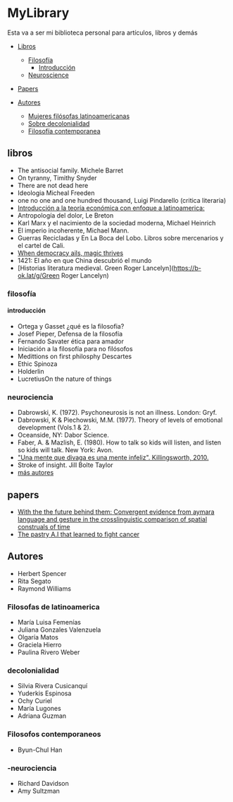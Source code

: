 # MyLibrary
Esta va a ser mi biblioteca personal para artículos, libros y demás
- [Libros](#libros)
  - [Filosofía](#filosofía)
    - [Introducción](#introducción)
  - [Neuroscience](#neurociencia)

- [Papers](#papers)


- [Autores](#autores)
  - [Mujeres filósofas latinoamericanas](#filosofas-de-latinoamerica)
  - [Sobre decolonialidad](#decolonialidad)
  - [Filosofía contemporanea](#filosofos-contemporaneos)



## libros
- The antisocial family. Michele Barret
- On tyranny, Timithy Snyder
- There are not dead here 
- Ideologia Micheal Freeden
- one no one and one hundred thousand, Luigi Pindarello (critica literaria)
- [Introducción a la teoría económica con enfoque a latinoamerica:](https://drive.google.com/file/d/195heFZfxTpSE4CMeuxli1uinM6zUcG-x/view?fbclid=IwAR0ZLXU-vBdtFUzD9kqn4FbLkxDSBUZPDrz-BF8lrMXIr8XwUIrTyJKtSNI)
- Antropología del dolor, Le Breton
- Karl Marx y el nacimiento de la sociedad moderna, Michael Heinrich
- El imperio incoherente, Michael Mann.
- Guerras Recicladas y En La Boca del Lobo. Libros sobre mercenarios y el cartel de Cali.
- [When democracy ails, magic thrives](https://bostonreview.net/politics/samuel-clowes-huneke-when-democracy-ails-magic-thrives)
- 1421: El año en que China descubrió el mundo
- [Historias literatura medieval. Green Roger Lancelyn](https://b-ok.lat/g/Green Roger Lancelyn)

### filosofía

#### introducción
- Ortega y Gasset ¿qué es la filosofia?
- Josef Pieper, Defensa de la filosofía
- Fernando Savater ética para amador
- Iniciación a la filosofía para no filósofos
- Medittions on first philosphy Descartes
- Ethic Spinoza
- Holderlin
- LucretiusOn the nature of things

### neurociencia
- Dabrowski, K. (1972). Psychoneurosis is not an illness. London: Gryf. 
- Dabrowski, K & Piechowski, M.M. (1977). Theory of levels of emotional development (Vols.1 & 2).
- Oceanside, NY: Dabor Science.
- Faber, A. & Mazlish, E. (1980). How to talk so kids will listen, and listen so kids will talk. New
York: Avon.
- ["Una mente que divaga es una mente infeliz". Killingsworth, 2010.](https://www.investigacionyciencia.es/blogs/psicologia-y-neurociencia/52/posts/dnde-est-tu-mente-ahora-14112)
- Stroke of insight. Jill Bolte Taylor
- [más autores](#-neurociencia)



## papers
- [With the the future behind them: Convergent evidence from aymara language and gesture in the crosslinguistic comparison of spatial construals of time](https://cogsci.ucsd.edu/~nunez/web/FINALpblshd.pdf)
- [The pastry A.I that learned to fight cancer](https://www.newyorker.com/tech/annals-of-technology/the-pastry-ai-that-learned-to-fight-cancer)


## Autores
- Herbert Spencer
- Rita Segato
- Raymond Williams


### Filosofas de latinoamerica
- María Luisa Femenías
- Juliana Gonzales Valenzuela
- Olgaría Matos
- Graciela Hierro
- Paulina Rivero Weber
### decolonialidad
- Silvia Rivera Cusicanquí
- Yuderkis Espinosa
- Ochy Curiel
- María Lugones
- Adriana Guzman
### Filosofos contemporaneos
- Byun-Chul Han

### -neurociencia
- Richard Davidson
- Amy Sultzman
